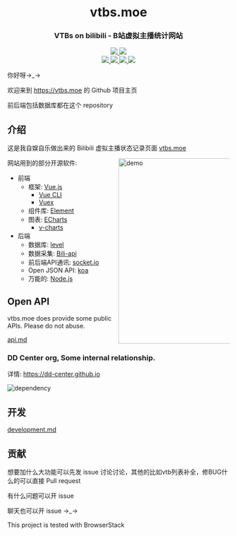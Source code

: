 <h1 align="center">
  vtbs.moe
</h1>

<h3 align="center">
  VTBs on bilibili - B站虚拟主播统计网站
</h3>

<p align="center">
  <a href="https://github.com/dd-center/vtbs.moe/commits/master">
    <img src="https://img.shields.io/github/commit-activity/w/dd-center/vtbs.moe.svg?color=green">
  </a>
  <a href="https://github.com/dd-center/vtbs.moe/graphs/contributors">
    <img src="https://img.shields.io/github/contributors/dd-center/vtbs.moe.svg">
  </a>
  <br>
  <a href="https://vtbs.moe/">
    <img src="https://img.shields.io/endpoint.svg?url=https://api.vtbs.moe/endpoint/vtbs">
  </a>
  <a href="https://vtbs.moe/live">
    <img src="https://img.shields.io/endpoint.svg?url=https://api.vtbs.moe/endpoint/live">
  </a>
  <a href="https://vtbs.moe/macro">
    <img src="https://img.shields.io/endpoint.svg?url=https://api.vtbs.moe/endpoint/guardNum">
  </a>
  <a href="https://vtbs.moe/macro">
    <img src="https://img.shields.io/endpoint.svg?url=https://api.vtbs.moe/endpoint/onlineSum">
  </a>
</p>

你好呀→\_→

欢迎来到 <https://vtbs.moe> 的 Github 项目主页

前后端包括数据库都在这个 repository

## 介绍

这是我自娱自乐做出来的 Bilibili 虚拟主播状态记录页面 [vtbs.moe](https://vtbs.moe/)

<img alt="demo" src="./assets/demo.png" width="420" align="right" style="max-width: 50%">

网站用到的部分开源软件:

* 前端
  * 框架: [Vue.js](https://vuejs.org)
    * [Vue CLI](https://cli.vuejs.org/)
    * [Vuex](https://vuex.vuejs.org/)
  * 组件库: [Element](https://element.eleme.cn/)
  * 图表: [ECharts](https://echarts.baidu.com)
    * [v-charts](https://v-charts.js.org)
* 后端
  * 数据库: [level](https://github.com/Level/level)
  * 数据采集: [Bili-api](https://github.com/simon300000/bili-api)
  * 前后端API通讯: [socket.io](https://socket.io)
  * Open JSON API: [koa](https://koajs.com)
  * 万能的: [Node.js](https://nodejs.org/zh-cn/)

## Open API

vtbs.moe does provide some public APIs. Please do not abuse.

[api.md](api.md)


### DD Center org, Some internal relationship.

详情: https://dd-center.github.io

![dependency](https://dd-center.github.io/dependency.svg)

## 开发

[development.md](development.md)

## 贡献

想要加什么大功能可以先发 issue 讨论讨论，其他的比如vtb列表补全，修BUG什么的可以直接 Pull request

有什么问题可以开 issue

聊天也可以开 issue →\_→

This project is tested with BrowserStack